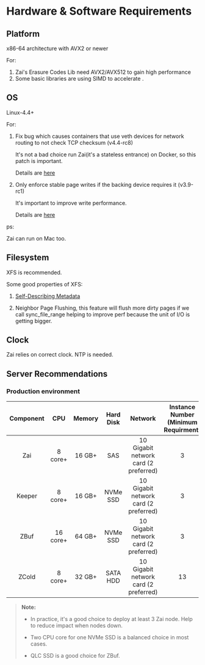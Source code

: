 Hardware & Software Requirements
===

## Platform

x86-64 architecture with AVX2 or newer

For:

1. Zai's Erasure Codes Lib need AVX2/AVX512 to gain high performance
2. Some basic libraries are using SIMD to accelerate .

## OS

Linux-4.4+

For:

1. Fix bug which causes containers that use veth devices for network routing to not check TCP checksum (v4.4-rc8)

    It's not a bad choice run Zai(it's a stateless entrance) on Docker, so this patch is important.
    
    Details are [here](https://tech.vijayp.ca/linux-kernel-bug-delivers-corrupt-tcp-ip-data-to-mesos-kubernetes-docker-containers-4986f88f7a19)
    
2. Only enforce stable page writes if the backing device requires it (v3.9-rc1)

    It's important to improve write performance.

    Details are [here](https://git.kernel.org/pub/scm/linux/kernel/git/torvalds/linux.git/commit/?id=1d1d1a767206fbe5d4c69493b7e6d2a8d08cc0a0) 

ps:

Zai can run on Mac too.

## Filesystem

XFS is recommended.

Some good properties of XFS:

1. [Self-Describing Metadata](https://www.kernel.org/doc/Documentation/filesystems/xfs-self-describing-metadata.txt)

2. Neighbor Page Flushing, this feature will flush more dirty pages if we call sync_file_range helping
to improve perf because the unit of I/O is getting bigger.

## Clock

Zai relies on correct clock. NTP is needed.

## Server Recommendations

### Production environment 

| Component | CPU | Memory | Hard Disk | Network | Instance Number (Minimum Requirment) | Optional |
| :-----: | :------: | :------: |:-----: | :------: | :------: |:-----: |
| Zai | 8 core+ | 16 GB+ | SAS |  10 Gigabit network card (2 preferred) | 3 | No |
| Keeper | 8 core+ | 16 GB+ | NVMe SSD |  10 Gigabit network card (2 preferred) | 3 | No |
| ZBuf | 16 core+ | 64 GB+ | NVMe SSD |  10 Gigabit network card (2 preferred) | 3 | No |
| ZCold | 8 core+ | 32 GB+ | SATA HDD |  10 Gigabit network card (2 preferred) | 13 | Yes |

> **Note:**
>
> - In practice, it's a good choice to deploy at least 3 Zai node. 
    Help to reduce impact when nodes down.
>
> - Two CPU core for one NVMe SSD is a balanced choice in most cases.
>
> - QLC SSD is a good choice for ZBuf.
